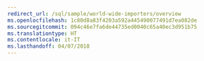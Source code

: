 ```yaml
---
redirect_url: /sql/sample/world-wide-importers/overview
ms.openlocfilehash: 1c80d8a83f4203a592a445490077491d7ea082de
ms.sourcegitcommit: 094c46e7fa6de44735ed0040c65a40ec3d951b75
ms.translationtype: HT
ms.contentlocale: it-IT
ms.lasthandoff: 04/07/2018
---
```


